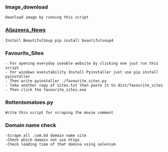 ### Image_download
```
Download image by running this script
```
### [Aljazeera_News](https://www.aljazeera.com/)
```
Install BeautifulSoup pip install beautifulsoup4
```
### Favourits_Sites
```
- For opening everyday useable website by clicking one just run this script
- For windows executability Install Pyinstaller just use pip install pyinstaller
- Then write pyinstaller ./favourite_sites.py
- Take another copy of sites.txt then paste it to dist/favourite_sites
- Then click the favourite_sites.exe
```
### Rottentomatoes.py
```
Write this script for scraping the movie comment
```
### Domain name check
```
-Scrape all .com.bd domain name site
-Check which domain not use https 
-Check loading time of that domina using selenium
```

